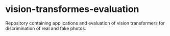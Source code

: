 # vision-transformes-evaluation
Repository containing applications and evaluation of vision transformers for discrimination of real and fake photos.

